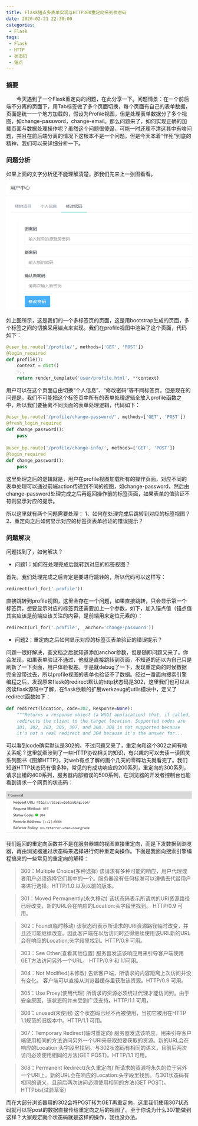 ```yaml
---
title: Flask锚点多表单实现与HTTP300重定向系列状态码
date: 2020-02-21 22:30:00
categories: 
 - Flask
tags:
 - Flask
 - HTTP
 - 状态码
 - 锚点
---
```


### 摘要

&ensp;&ensp;&ensp;&ensp;今天遇到了一个Flask重定向的问题，在此分享一下。问题情景：在一个前后端不分离的页面下，用Tab标签做了多个页面切换，每个页面有自己的表单数据，页面是统一一个地方加载的，假设为Profile视图，但是处理表单数据分了多个视图，如change-password，change-email。那么问题来了，如何实现正确的加载页面与数据处理操作呢？虽然这个问题很傻逼，可能一时还理不清这其中有啥问题，并且在前后端分离的情况下这根本不是一个问题。但是今天本着“作死”到底的精神，我们可以来详细分析一下。  

<!-- more -->

### 问题分析
如果上面的文字分析还不能理解清楚，那我们先来上一张图看看。  

![](/resources/images/2020-02-19/profile.png)

如上图所示，这是我们的一个多标签页的页面，这是用bootstrap生成的页面，多个标签之间的切换采用锚点来实现。我们在profile视图中渲染了这个页面，代码如下：  

```python
@user_bp.route('/profile/', methods=['GET', 'POST'])
@login_required
def profile():
    context = dict()
    ...
    return render_template('user/profile.html', **context)
```

用户可以在这个页面自由切换“个人信息”、“修改密码”等不同标签页。但是现在的问题是，我们不可能把这个标签页中所有的表单处理逻辑全放入profile函数之中，所以我们要抽离不同页面的表单处理逻辑，代码如下：  

```python
@user_bp.route('/profile/change-password/', methods=['GET', 'POST'])
@fresh_login_required
def change_password():
    pass

@user_bp.route('/profile/change-info/', methods=['GET', 'POST'])
@login_required
def change_password():
    pass
```

这里处理之后的逻辑就是，用户在profile视图加载所有的操作页面，对应不同的表单处理可以通过前端action传递到不同的视图，如change-password，然后由change-password处理完成之后再返回操作前的标签页面，如果表单的值验证不符则显示对应的提示。  

所以这里就有两个问题需要处理：
1、如何在处理完成后跳转到对应的标签视图？
2、重定向之后如何显示对应的标签页表单验证的错误提示？

### 问题解决

问题找到了，如何解决？

- 问题1：如何在处理完成后跳转到对应的标签视图？

首先，我们处理完成之后肯定是要进行跳转的，所以代码可以这样写：  

```python
redirect(url_for('.profile'))
```

直接跳转到profile视图，这里会存在一个问题，如果直接跳转，只会显示第一个标签页，想要显示对应的标签页还需要加上一个参数，如下，加入锚点值（锚点值其实应该是前端应该关注的内容，是前端用来定位元素的）：  

```python
redirect(url_for('.profile', _anchor='change-password'))
```

- 问题2：重定向之后如何显示对应的标签页表单验证的错误提示？
  
问题一很好解决，查文档之后就知道添加anchor参数，但是随即问题又来了。你会发现，如果表单验证不通过，他就是直接跳转到页面，不知道的还以为自己只是刷新了一下页面，用户体验极差。于是就debug了一下，发现重定向的时候数据完全没带过去，所以profile视图的表单也验证不了数据。经过一番面向搜索引擎编程之后，发现原来flask的redirect默认的http状态码是302，这里我们也可以从阅读flask源码中了解，在flask依赖的扩展werkzeug的utils模块中，定义了redirect函数如下：  

```python
def redirect(location, code=302, Response=None):
    """Returns a response object (a WSGI application) that, if called,
    redirects the client to the target location. Supported codes are
    301, 302, 303, 305, 307, and 308. 300 is not supported because
    it's not a real redirect and 304 because it's the answer for...
```

可以看到code确实默认是302的。不过问题又来了，重定向和这个302之间有啥关系呢？这里就牵涉到了一些HTTP协议相关的知识，有兴趣的可以去读一读图灵系列图书《图解HTTP》，对web有点了解的画个几天的零碎功夫就看完了。我们知道HTTP状态码有很多种，常见的有成功响应的200系列，重定向的300系列，请求出错的400系列，服务器内部错误的500系列，在浏览器的开发者控制台也能看到请求一个网页的状态码：  

![](./resouces/../../resources/images/2020-02-19/chrome_status_code.png)

我们返回的重定向函数并不是在服务器端的视图直接重定向，而是下发数据到浏览器，再由浏览器通过状态码来选择进行何种重定向操作。下面是我面向搜索引擎编程搞来的一些常见的重定向的解释：

> 300：Multiple Choice(多种选择)
该请求有多种可能的响应，用户代理或者用户必须选择它们其中的一个。服务器没有任何标准可以遵循去代替用户来进行选择。HTTP/1.0 以及以前的版本。

> 301：Moved Permanently(永久移动)
该状态码表示所请求的URI资源路径已经改变，新的URL会在响应的Location:头字段里找到。 HTTP/0.9 可用。

> 302：Found(临时移动)
该状态码表示所请求的URI资源路径临时改变，并且还可能继续改变。因此客户端在以后访问时还得继续使用该URI.新的URL会在响应的Location:头字段里找到。HTTP/0.9 可用。

> 303：See Other(查看其他位置)
服务器发送该响应用来引导客户端使用GET方法访问另外一个URL。 HTTP/0.9 和 1.1可用。

> 304：Not Modified(未修改)
告诉客户端，所请求的内容距离上次访问并没有变化。 客户端可以直接从浏览器缓存里获取该资源。HTTP/0.9 可用。

> 305：Use Proxy(使用代理)
所请求的资源必须统过代理才能访问到。由于安全原因，该状态码并未受到广泛支持。HTTP/1.1 可用。

> 306：unused(未使用)
这个状态码已经不再被使用，当初它被用在HTTP 1.1规范的旧版本中。HTTP/1.1 可用。

> 307：Temporary Redirect(临时重定向)
服务器发送该响应，用来引导客户端使用相同的方法访问另外一个URI来获取想要获取的资源。新的URL会在响应的Location:头字段里找到。与302状态码有相同的语义，且前后两次访问必须使用相同的方法(GET POST)。HTTP/1.1 可用。

> 308：Permanent Redirect(永久重定向)
所请求的资源将永久的位于另外一个URI上。新的URL会在响应的Location:头字段里找到。与301状态码有相同的语义，且前后两次访问必须使用相同的方法(GET POST)。HTTPbis(试验草案)

而在大部分浏览器用的302会将POST转为GET再重定向，这里我们使用307状态码就可以将post的数据直接传给重定向之后的视图了。至于你说为什么307能做到这样？大家规定就个状态码就是这样的操作，我也没办法。  
